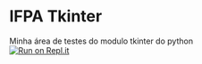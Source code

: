 # IFPA Tkinter

Minha área de testes do modulo tkinter do python  
[![Run on Repl.it](https://repl.it/badge/github/vitorkoch/IFPA-tkinter)](https://repl.it/github/vitorkoch/IFPA-tkinter)
